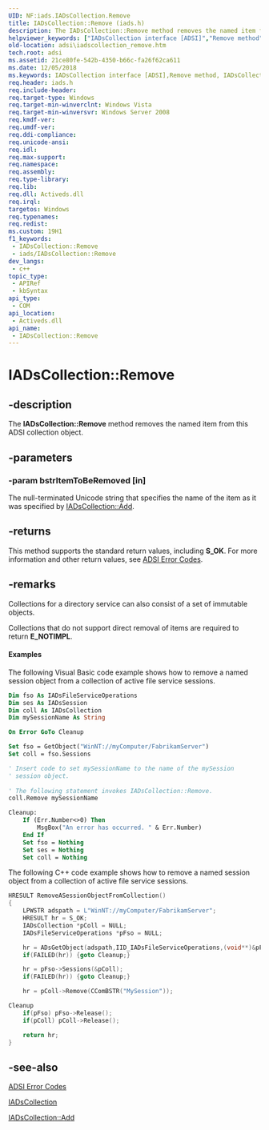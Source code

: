```yaml
---
UID: NF:iads.IADsCollection.Remove
title: IADsCollection::Remove (iads.h)
description: The IADsCollection::Remove method removes the named item from this ADSI collection object.
helpviewer_keywords: ["IADsCollection interface [ADSI]","Remove method","IADsCollection.Remove","IADsCollection::Remove","Remove","Remove method [ADSI]","Remove method [ADSI]","IADsCollection interface","_ds_iadscollection_remove","adsi.iadscollection__remove","adsi.iadscollection_remove","iads/IADsCollection::Remove"]
old-location: adsi\iadscollection_remove.htm
tech.root: adsi
ms.assetid: 21ce80fe-542b-4350-b66c-fa26f62ca611
ms.date: 12/05/2018
ms.keywords: IADsCollection interface [ADSI],Remove method, IADsCollection.Remove, IADsCollection::Remove, Remove, Remove method [ADSI], Remove method [ADSI],IADsCollection interface, _ds_iadscollection_remove, adsi.iadscollection__remove, adsi.iadscollection_remove, iads/IADsCollection::Remove
req.header: iads.h
req.include-header: 
req.target-type: Windows
req.target-min-winverclnt: Windows Vista
req.target-min-winversvr: Windows Server 2008
req.kmdf-ver: 
req.umdf-ver: 
req.ddi-compliance: 
req.unicode-ansi: 
req.idl: 
req.max-support: 
req.namespace: 
req.assembly: 
req.type-library: 
req.lib: 
req.dll: Activeds.dll
req.irql: 
targetos: Windows
req.typenames: 
req.redist: 
ms.custom: 19H1
f1_keywords:
 - IADsCollection::Remove
 - iads/IADsCollection::Remove
dev_langs:
 - c++
topic_type:
 - APIRef
 - kbSyntax
api_type:
 - COM
api_location:
 - Activeds.dll
api_name:
 - IADsCollection::Remove
---
```


# IADsCollection::Remove


## -description

The <b>IADsCollection::Remove</b> method removes the named item from this ADSI collection object.

## -parameters

### -param bstrItemToBeRemoved [in]

The null-terminated Unicode string that specifies the name of the item as it was specified by  <a href="/windows/desktop/api/iads/nf-iads-iadscollection-add">IADsCollection::Add</a>.

## -returns

This method supports the standard return values, including <b>S_OK</b>. For more information and other return values, see  <a href="/windows/desktop/ADSI/adsi-error-codes">ADSI Error Codes</a>.

## -remarks

Collections for a directory service can also consist of a set of immutable objects.

Collections that do not support direct removal of items are required to return <b>E_NOTIMPL</b>.


#### Examples

The following Visual Basic code example shows how to remove a named session object from a collection of active file service sessions.


```vb
Dim fso As IADsFileServiceOperations 
Dim ses As IADsSession
Dim coll As IADsCollection
Dim mySessionName As String

On Error GoTo Cleanup

Set fso = GetObject("WinNT://myComputer/FabrikamServer") 
Set coll = fso.Sessions

' Insert code to set mySessionName to the name of the mySession 
' session object.
 
' The following statement invokes IADsCollection::Remove.
coll.Remove mySessionName

Cleanup:
    If (Err.Number<>0) Then
        MsgBox("An error has occurred. " & Err.Number)
    End If
    Set fso = Nothing
    Set ses = Nothing
    Set coll = Nothing

```


The following C++ code example shows how to remove a named session object from a collection of active file service sessions.


```cpp
HRESULT RemoveASessionObjectFromCollection()
{
    LPWSTR adspath = L"WinNT://myComputer/FabrikamServer";
    HRESULT hr = S_OK;
    IADsCollection *pColl = NULL;
    IADsFileServiceOperations *pFso = NULL;

    hr = ADsGetObject(adspath,IID_IADsFileServiceOperations,(void**)&pFso);
    if(FAILED(hr)) {goto Cleanup;}

    hr = pFso->Sessions(&pColl);
    if(FAILED(hr)) {goto Cleanup;}

    hr = pColl->Remove(CComBSTR("MySession"));

Cleanup
    if(pFso) pFso->Release();
    if(pColl) pColl->Release();

    return hr;
}
```

## -see-also

<a href="/windows/desktop/ADSI/adsi-error-codes">ADSI Error Codes</a>



<a href="/windows/desktop/api/iads/nn-iads-iadscollection">IADsCollection</a>



<a href="/windows/desktop/api/iads/nf-iads-iadscollection-add">IADsCollection::Add</a>


